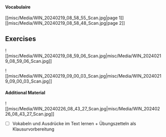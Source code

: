 #### Vocabulaire 
[[misc/Media/WIN_20240219_08_58_55_Scan.jpg|page 1]]
[[misc/Media/WIN_20240219_08_58_48_Scan.jpg|page 2]]

## Exercises

![[misc/Media/WIN_20240219_08_59_06_Scan.jpg|misc/Media/WIN_20240219_08_59_06_Scan.jpg]]

![[misc/Media/WIN_20240219_09_00_03_Scan.jpg|misc/Media/WIN_20240219_09_00_03_Scan.jpg]]


#### Additional Material


![[misc/Media/WIN_20240226_08_43_27_Scan.jpg|misc/Media/WIN_20240226_08_43_27_Scan.jpg]]

- [ ]  Vokabeln und Ausdrücke im Text lernen + Übungszetteln als Klausurvorbereitung